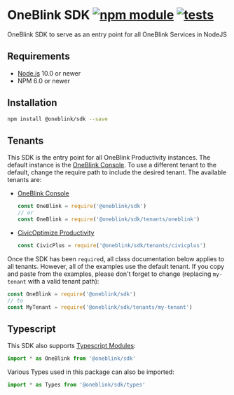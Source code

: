 # OneBlink SDK [![npm module](https://img.shields.io/npm/v/@oneblink/sdk.svg)](https://www.npmjs.com/package/@oneblink/sdk) [![tests](https://github.com/oneblink/sdk-node-js/actions/workflows/test.yml/badge.svg)](https://github.com/oneblink/sdk-node-js/actions)

OneBlink SDK to serve as an entry point for all OneBlink Services in NodeJS

## Requirements

- [Node.js](https://nodejs.org/) 10.0 or newer
- NPM 6.0 or newer

## Installation

```sh
npm install @oneblink/sdk --save
```

## Tenants

This SDK is the entry point for all OneBlink Productivity instances. The default instance is the [OneBlink Console](https://console.oneblink.io). To use a different tenant to the default, change the require path to include the desired tenant. The available tenants are:

- [OneBlink Console](https://console.oneblink.io)

  ```js
  const OneBlink = require('@oneblink/sdk')
  // or
  const OneBlink = require('@oneblink/sdk/tenants/oneblink')
  ```

- [CivicOptimize Productivity](https://console.transform.civicplus.com)

  ```js
  const CivicPlus = require('@oneblink/sdk/tenants/civicplus')
  ```

Once the SDK has been `require`d, all class documentation below applies to all tenants. However, all of the examples use the default tenant. If you copy and paste from the examples, please don't forget to change (replacing `my-tenant` with a valid tenant path):

```js
const OneBlink = require('@oneblink/sdk')
// to
const MyTenant = require('@oneblink/sdk/tenants/my-tenant')
```

## Typescript

This SDK also supports [Typescript Modules](https://www.typescriptlang.org/docs/handbook/modules.html):

```ts
import * as OneBlink from '@oneblink/sdk'
```

Various Types used in this package can also be imported:

```ts
import * as Types from '@oneblink/sdk/types'
```
